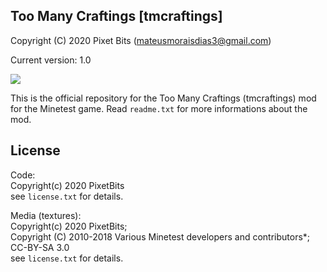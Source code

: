## Too Many Craftings [tmcraftings]
Copyright (C) 2020 Pixet Bits (mateusmoraisdias3@gmail.com)

Current version: 1.0

<img src= "https://github.com/PixetBits/tmcraftings/edit/master/screenshot.png">

This is the official repository for the Too Many Craftings (tmcraftings) mod for the Minetest game.
Read `readme.txt` for more informations about the mod.

## License
Code:<br/>
Copyright(c) 2020 PixetBits<br/>
see `license.txt` for details.<br/>

Media (textures):<br/>
Copyright(c) 2020 PixetBits;<br/>
Copyright (C) 2010-2018 Various Minetest developers and contributors*; CC-BY-SA 3.0<br/>
see `license.txt` for details.
